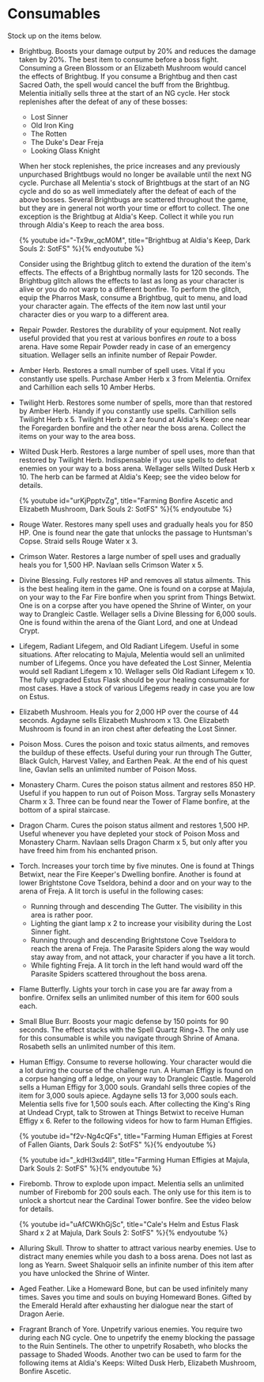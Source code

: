 # Consumables

Stock up on the items below.

-   Brightbug. Boosts your damage output by 20% and reduces the damage taken by
    20%. The best item to consume before a boss fight. Consuming a Green Blossom
    or an Elizabeth Mushroom would cancel the effects of Brightbug. If you
    consume a Brightbug and then cast Sacred Oath, the spell would cancel the
    buff from the Brightbug. Melentia initially sells three at the start of an
    NG cycle. Her stock replenishes after the defeat of any of these bosses:

    -   Lost Sinner
    -   Old Iron King
    -   The Rotten
    -   The Duke's Dear Freja
    -   Looking Glass Knight

    When her stock replenishes, the price increases and any previously
    unpurchased Brightbugs would no longer be available until the next NG cycle.
    Purchase all Melentia's stock of Brightbugs at the start of an NG cycle and
    do so as well immediately after the defeat of each of the above bosses.
    Several Brightbugs are scattered throughout the game, but they are in
    general not worth your time or effort to collect. The one exception is the
    Brightbug at Aldia's Keep. Collect it while you run through Aldia's Keep to
    reach the area boss.

    {% youtube id="-Tx9w_qcM0M", title="Brightbug at Aldia's Keep, Dark Souls 2: SotFS" %}{% endyoutube %}

    Consider using the Brightbug glitch to extend the duration of the item's
    effects. The effects of a Brightbug normally lasts for 120 seconds. The
    Brightbug glitch allows the effects to last as long as your character is
    alive or you do not warp to a different bonfire. To perform the glitch,
    equip the Pharros Mask, consume a Brightbug, quit to menu, and load your
    character again. The effects of the item now last until your character dies
    or you warp to a different area.

-   Repair Powder. Restores the durability of your equipment. Not really useful
    provided that you rest at various bonfires _en route_ to a boss arena. Have
    some Repair Powder ready in case of an emergency situation. Wellager sells
    an infinite number of Repair Powder.
-   Amber Herb. Restores a small number of spell uses. Vital if you constantly
    use spells. Purchase Amber Herb x 3 from Melentia. Ornifex and Carhillion
    each sells 10 Amber Herbs.
-   Twilight Herb. Restores some number of spells, more than that restored by
    Amber Herb. Handy if you constantly use spells. Carhillion sells Twilight
    Herb x 5. Twilight Herb x 2 are found at Aldia's Keep: one near the
    Foregarden bonfire and the other near the boss arena. Collect the items on
    your way to the area boss.
-   Wilted Dusk Herb. Restores a large number of spell uses, more than that
    restored by Twilight Herb. Indispensable if you use spells to defeat enemies
    on your way to a boss arena. Wellager sells Wilted Dusk Herb x 10. The herb
    can be farmed at Aldia's Keep; see the video below for details.

    {% youtube id="urKjPpptvZg", title="Farming Bonfire Ascetic and Elizabeth Mushroom, Dark Souls 2: SotFS" %}{% endyoutube %}

-   Rouge Water. Restores many spell uses and gradually heals you for 850 HP.
    One is found near the gate that unlocks the passage to Huntsman's Copse.
    Straid sells Rouge Water x 3.
-   Crimson Water. Restores a large number of spell uses and gradually heals you
    for 1,500 HP. Navlaan sells Crimson Water x 5.
-   Divine Blessing. Fully restores HP and removes all status ailments. This is
    the best healing item in the game. One is found on a corpse at Majula, on
    your way to the Far Fire bonfire when you sprint from Things Betwixt. One is
    on a corpse after you have opened the Shrine of Winter, on your way to
    Drangleic Castle. Wellager sells a Divine Blessing for 6,000 souls. One is
    found within the arena of the Giant Lord, and one at Undead Crypt.
-   Lifegem, Radiant Lifegem, and Old Radiant Lifegem. Useful in some
    situations. After relocating to Majula, Melentia would sell an unlimited
    number of Lifegems. Once you have defeated the Lost Sinner, Melentia would
    sell Radiant Lifegem x 10. Wellager sells Old Radiant Lifegem x 10. The
    fully upgraded Estus Flask should be your healing consumable for most cases.
    Have a stock of various Lifegems ready in case you are low on Estus.
-   Elizabeth Mushroom. Heals you for 2,000 HP over the course of 44 seconds.
    Agdayne sells Elizabeth Mushroom x 13. One Elizabeth Mushroom is found in an
    iron chest after defeating the Lost Sinner.
-   Poison Moss. Cures the poison and toxic status ailments, and removes the
    buildup of these effects. Useful during your run through The Gutter, Black
    Gulch, Harvest Valley, and Earthen Peak. At the end of his quest line,
    Gavlan sells an unlimited number of Poison Moss.
-   Monastery Charm. Cures the poison status ailment and restores 850 HP. Useful
    if you happen to run out of Poison Moss. Targray sells Monastery Charm x 3.
    Three can be found near the Tower of Flame bonfire, at the bottom of a
    spiral staircase.
-   Dragon Charm. Cures the poison status ailment and restores 1,500 HP. Useful
    whenever you have depleted your stock of Poison Moss and Monastery Charm.
    Navlaan sells Dragon Charm x 5, but only after you have freed him from his
    enchanted prison.
-   Torch. Increases your torch time by five minutes. One is found at Things
    Betwixt, near the Fire Keeper's Dwelling bonfire. Another is found at lower
    Brightstone Cove Tseldora, behind a door and on your way to the arena of
    Freja. A lit torch is useful in the following cases:

    -   Running through and descending The Gutter. The visibility in this area
        is rather poor.
    -   Lighting the giant lamp x 2 to increase your visibility during the Lost
        Sinner fight.
    -   Running through and descending Brightstone Cove Tseldora to reach the
        arena of Freja. The Parasite Spiders along the way would stay away from,
        and not attack, your character if you have a lit torch.
    -   While fighting Freja. A lit torch in the left hand would ward off the
        Parasite Spiders scattered throughout the boss arena.

-   Flame Butterfly. Lights your torch in case you are far away from a bonfire.
    Ornifex sells an unlimited number of this item for 600 souls each.
-   Small Blue Burr. Boosts your magic defense by 150 points for 90 seconds. The
    effect stacks with the Spell Quartz Ring+3. The only use for this consumable
    is while you navigate through Shrine of Amana. Rosabeth sells an unlimited
    number of this item.
-   Human Effigy. Consume to reverse hollowing. Your character would die a lot
    during the course of the challenge run. A Human Effigy is found on a corpse
    hanging off a ledge, on your way to Drangleic Castle. Magerold sells a Human
    Effigy for 3,000 souls. Grandahl sells three copies of the item for 3,000
    souls apiece. Agdayne sells 13 for 3,000 souls each. Melentia sells five for
    1,500 souls each. After collecting the King's Ring at Undead Crypt, talk to
    Strowen at Things Betwixt to receive Human Effigy x 6. Refer to the
    following videos for how to farm Human Effigies.

    {% youtube id="f2v-Ng4cQFs", title="Farming Human Effigies at Forest of Fallen Giants, Dark Souls 2: SotFS" %}{% endyoutube %}

    {% youtube id="_kdHI3xd4II", title="Farming Human Effigies at Majula, Dark Souls 2: SotFS" %}{% endyoutube %}

-   Firebomb. Throw to explode upon impact. Melentia sells an unlimited number
    of Firebomb for 200 souls each. The only use for this item is to unlock a
    shortcut near the Cardinal Tower bonfire. See the video below for details.

    {% youtube id="uAfCWKhGjSc", title="Cale's Helm and Estus Flask Shard x 2 at Majula, Dark Souls 2: SotFS" %}{% endyoutube %}

-   Alluring Skull. Throw to shatter to attract various nearby enemies. Use to
    distract many enemies while you dash to a boss arena. Does not last as long
    as Yearn. Sweet Shalquoir sells an infinite number of this item after you
    have unlocked the Shrine of Winter.
-   Aged Feather. Like a Homeward Bone, but can be used infinitely many times.
    Saves you time and souls on buying Homeward Bones. Gifted by the Emerald
    Herald after exhausting her dialogue near the start of Dragon Aerie.
-   Fragrant Branch of Yore. Unpetrify various enemies. You require two during
    each NG cycle. One to unpetrify the enemy blocking the passage to the Ruin
    Sentinels. The other to unpetrify Rosabeth, who blocks the passage to Shaded
    Woods. Another two can be used to farm for the following items at Aldia's
    Keeps: Wilted Dusk Herb, Elizabeth Mushroom, Bonfire Ascetic.
